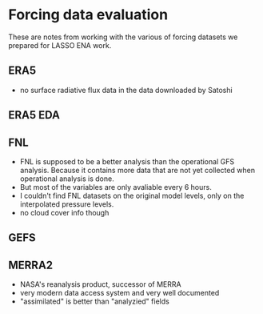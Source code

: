 # Forcing data evaluation

These are notes from working with the various of forcing datasets we prepared for LASSO ENA work.

## ERA5

- no surface radiative flux data in the data downloaded by Satoshi

## ERA5 EDA

## FNL

- FNL is supposed to be a better analysis than the operational GFS analysis. Because it contains more data that are not yet collected when operational analysis is done.
- But most of the variables are only avaliable every 6 hours.
- I couldn't find FNL datasets on the original model levels, only on the interpolated pressure levels.
- no cloud cover info though 

## GEFS


## MERRA2

- NASA's reanalysis product, successor of MERRA
- very modern data access system and very well documented
- "assimilated" is better than "analyzied" fields